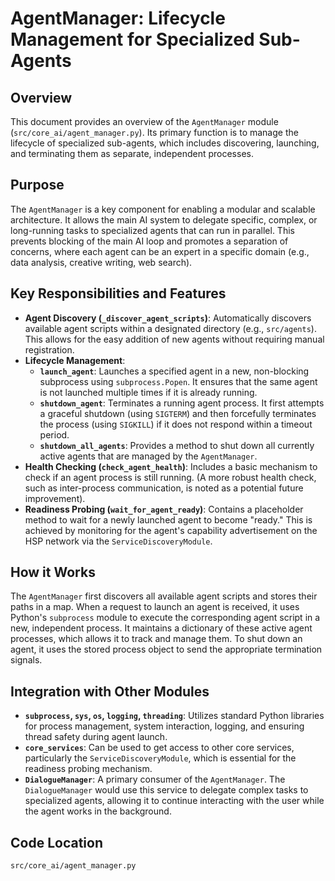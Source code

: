 # AgentManager: Lifecycle Management for Specialized Sub-Agents

## Overview

This document provides an overview of the `AgentManager` module (`src/core_ai/agent_manager.py`). Its primary function is to manage the lifecycle of specialized sub-agents, which includes discovering, launching, and terminating them as separate, independent processes.

## Purpose

The `AgentManager` is a key component for enabling a modular and scalable architecture. It allows the main AI system to delegate specific, complex, or long-running tasks to specialized agents that can run in parallel. This prevents blocking of the main AI loop and promotes a separation of concerns, where each agent can be an expert in a specific domain (e.g., data analysis, creative writing, web search).

## Key Responsibilities and Features

*   **Agent Discovery (`_discover_agent_scripts`)**: Automatically discovers available agent scripts within a designated directory (e.g., `src/agents`). This allows for the easy addition of new agents without requiring manual registration.
*   **Lifecycle Management**:
    *   **`launch_agent`**: Launches a specified agent in a new, non-blocking subprocess using `subprocess.Popen`. It ensures that the same agent is not launched multiple times if it is already running.
    *   **`shutdown_agent`**: Terminates a running agent process. It first attempts a graceful shutdown (using `SIGTERM`) and then forcefully terminates the process (using `SIGKILL`) if it does not respond within a timeout period.
    *   **`shutdown_all_agents`**: Provides a method to shut down all currently active agents that are managed by the `AgentManager`.
*   **Health Checking (`check_agent_health`)**: Includes a basic mechanism to check if an agent process is still running. (A more robust health check, such as inter-process communication, is noted as a potential future improvement).
*   **Readiness Probing (`wait_for_agent_ready`)**: Contains a placeholder method to wait for a newly launched agent to become "ready." This is achieved by monitoring for the agent's capability advertisement on the HSP network via the `ServiceDiscoveryModule`.

## How it Works

The `AgentManager` first discovers all available agent scripts and stores their paths in a map. When a request to launch an agent is received, it uses Python's `subprocess` module to execute the corresponding agent script in a new, independent process. It maintains a dictionary of these active agent processes, which allows it to track and manage them. To shut down an agent, it uses the stored process object to send the appropriate termination signals.

## Integration with Other Modules

*   **`subprocess`, `sys`, `os`, `logging`, `threading`**: Utilizes standard Python libraries for process management, system interaction, logging, and ensuring thread safety during agent launch.
*   **`core_services`**: Can be used to get access to other core services, particularly the `ServiceDiscoveryModule`, which is essential for the readiness probing mechanism.
*   **`DialogueManager`**: A primary consumer of the `AgentManager`. The `DialogueManager` would use this service to delegate complex tasks to specialized agents, allowing it to continue interacting with the user while the agent works in the background.

## Code Location

`src/core_ai/agent_manager.py`
